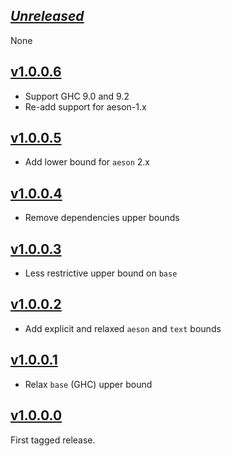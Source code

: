 ## [_Unreleased_](https://github.com/freckle/hspec-expectations-json/compare/v1.0.0.6...main)

None

## [v1.0.0.6](https://github.com/freckle/hspec-expectations-json/compare/v1.0.0.5...v1.0.0.6)

- Support GHC 9.0 and 9.2
- Re-add support for aeson-1.x

## [v1.0.0.5](https://github.com/freckle/hspec-expectations-json/compare/v1.0.0.4...v1.0.0.5)

- Add lower bound for `aeson` 2.x

## [v1.0.0.4](https://github.com/freckle/hspec-expectations-json/compare/v1.0.0.3...v1.0.0.4)

- Remove dependencies upper bounds

## [v1.0.0.3](https://github.com/freckle/hspec-expectations-json/compare/v1.0.0.2...v1.0.0.3)

- Less restrictive upper bound on `base`

## [v1.0.0.2](https://github.com/freckle/hspec-expectations-json/compare/v1.0.0.1...v1.0.0.2)

- Add explicit and relaxed `aeson` and `text` bounds

## [v1.0.0.1](https://github.com/freckle/hspec-expectations-json/compare/v1.0.0.0...v1.0.0.1)

- Relax `base` (GHC) upper bound

## [v1.0.0.0](https://github.com/freckle/hspec-expectations-json/tree/v1.0.0.0)

First tagged release.
